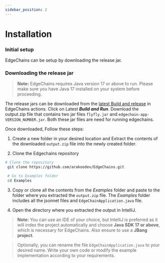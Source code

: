 ```yaml
---
sidebar_position: 2
---
```


# Installation 

### Initial setup

EdgeChains can be setup by downloading the release jar.

### Downloading the release jar

> **Note:** EdgeChains requires Java version 17 or above to run. Please make sure you have Java 17 installed on your system before proceeding.

The release jars can be downloaded from the [latest Build and release](https://github.com/arakoodev/EdgeChains/actions) in EdgeChains actions. Click on Latest ***Build and Run***. Download the output.zip file that contains two jar files `flyfly.jar` and `edgechain-app-VERSION_NUMBER.jar`. Both these jar files are need for running edgechains. 

Once downloaded, Follow these steps:

1. Create a new folder in your desired location and Extract the contents of the downloaded `output.zip` file into the newly created folder.

2. Clone the Edgechains repository

```bash
# Clone the repository
 git clone https://github.com/arakoodev/EdgeChains.git 

 # Go to Examples folder
 cd Examples
```
3. Copy or clone all the contents from the _Examples_ folder and paste to the folder where you extracted the `output.zip` file. The _Examples_ folder includes all the jsonnet files and `EdgeChainApplication.java` file.

4. Open the directory where you extracted the output in IntelliJ.

> **Note:** You can use an IDE of your choice, but IntelliJ is preferred as it will index the project automatically and choose **Java SDK 17 or above**, which is necessary for EdgeChains. Also ensure to use a **JBang project**. 

> Optionally, you can rename the file `EdgeChainApplication.java` to your desired name. Write your own code or modify the example implementation according to your requirements.
